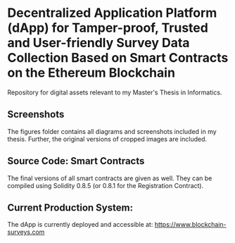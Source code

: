 # Decentralized Application Platform (dApp) for Tamper-proof, Trusted and User-friendly Survey Data Collection Based on Smart Contracts on the Ethereum Blockchain

Repository for digital assets relevant to my Master's Thesis in Informatics. 

## Screenshots

The figures folder contains all diagrams and screenshots included in my thesis. Further, the original versions of cropped images are included. 

## Source Code: Smart Contracts

The final versions of all smart contracts are given as well. They can be compiled using Solidity 0.8.5 (or 0.8.1 for the Registration Contract). 


## Current Production System:

The dApp is currently deployed and accessible at: https://www.blockchain-surveys.com
